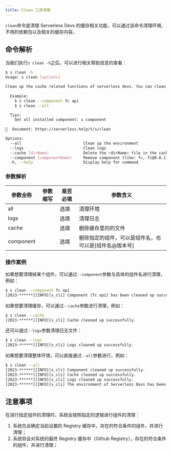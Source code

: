 ```yaml
---
title: Clean 工具清理
---
```


`clean`命令是清理 Serverless Devs 的缓存相关功能，可以通过该命令清理环境、不用的依赖包以及相关的缓存内容。

## 命令解析

当我们执行`s clean -h`之后，可以进行相关帮助信息的查看：

```bash
$ s clean -h
Usage: s clean [options]

Clean up the cache related functions of serverless devs. You can clean up the environment, unused dependent packages and related cache contents through this command.
  
  Example:
    $ s clean --component fc api
    $ s clean --all

  Tips:
    Get all installed component: s component
    
📖  Document: https://serverless.help/t/s/clean

Options:
  --all                           Clean up the environment
  --logs                          Clean logs
  --cache [dirName]               Delete the <dirName> file in the cache
  --component [componentName]     Remove component (like: fc, fc@0.0.1)
  -h, --help                      Display help for command
```

### 参数解析

| 参数全称  | 参数缩写 | 是否必填 | 参数含义                                              |
| --------- | -------- | -------- | ----------------------------------------------------- |
| all       |          | 选填     | 清理环境                                              |
| logs      |          | 选填     | 清理日志                                              |
| cache     |          | 选填     | 删除缓存里的的<dirName>文件                           |
| component |          | 选填     | 删除指定的组件，可以是组件名，也可以是[组件名@版本号] |

### 操作案例

如果想要清理掉某个组件，可以通过`--component`参数与具体的组件名进行清理，例如：

```bash
$ s clean --component fc api
[2023-******][INFO][s_cli] Component [fc api] has been cleaned up successfully.
```

如果想要清理缓存，可以通过`--cache`参数进行清理，例如：

```bash
$ s clean --cache 
[2023-******][INFO][s_cli] Cache cleaned up successfully.
```

还可以通过`--logs`参数清理日志文件：

```bash
$ s clean --logs
[2023-******][INFO][s_cli] Logs cleaned up successfully.
```

如果想要清理整体环境，可以直接通过`--all`参数进行，例如：

```bash
$ s clean --all       
[2023-******][INFO][s_cli] Component cleaned up successfully.
[2023-******][INFO][s_cli] Cache cleaned up successfully.
[2023-******][INFO][s_cli] Logs cleaned up successfully.
[2023-******][INFO][s_cli] The environment of Serverless Devs has been cleaned up successfully.
```

## 注意事项

在进行指定组件的清理时，系统会按照指定的逻辑进行组件的清理：

1. 系统先会确定当前设置的 Registry 缓存中，存在的符合条件的组件，并进行清理；
2. 系统将会对系统的最终 Registry 缓存中（Github Registry），存在的符合条件的组件，并进行清理；
